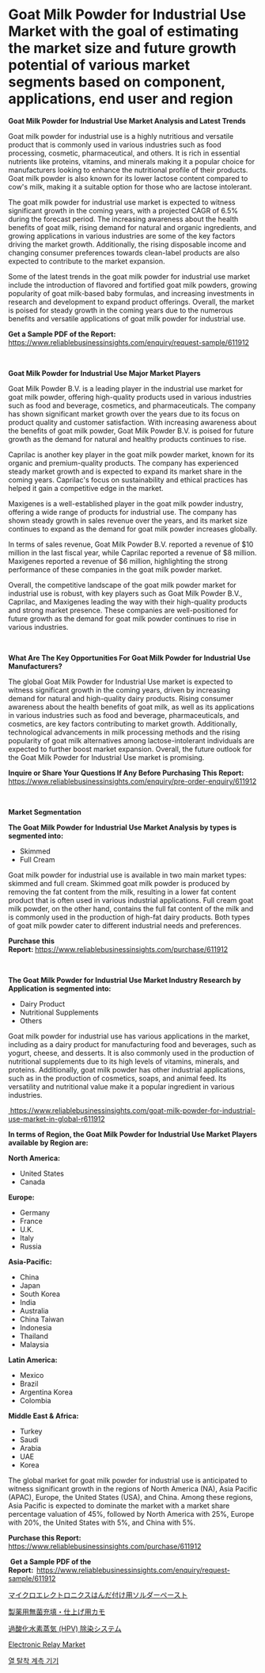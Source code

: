 <p><h1>Goat Milk Powder for Industrial Use Market with the goal of estimating the market size and future growth potential of various market segments based on component, applications, end user and region</h1></p><p><strong>Goat Milk Powder for Industrial Use Market Analysis and Latest Trends</strong></p>
<p><p>Goat milk powder for industrial use is a highly nutritious and versatile product that is commonly used in various industries such as food processing, cosmetic, pharmaceutical, and others. It is rich in essential nutrients like proteins, vitamins, and minerals making it a popular choice for manufacturers looking to enhance the nutritional profile of their products. Goat milk powder is also known for its lower lactose content compared to cow's milk, making it a suitable option for those who are lactose intolerant.</p><p>The goat milk powder for industrial use market is expected to witness significant growth in the coming years, with a projected CAGR of 6.5% during the forecast period. The increasing awareness about the health benefits of goat milk, rising demand for natural and organic ingredients, and growing applications in various industries are some of the key factors driving the market growth. Additionally, the rising disposable income and changing consumer preferences towards clean-label products are also expected to contribute to the market expansion.</p><p>Some of the latest trends in the goat milk powder for industrial use market include the introduction of flavored and fortified goat milk powders, growing popularity of goat milk-based baby formulas, and increasing investments in research and development to expand product offerings. Overall, the market is poised for steady growth in the coming years due to the numerous benefits and versatile applications of goat milk powder for industrial use.</p></p>
<p><strong>Get a Sample PDF of the Report:&nbsp;</strong> <a href="https://www.reliablebusinessinsights.com/enquiry/request-sample/611912">https://www.reliablebusinessinsights.com/enquiry/request-sample/611912</a></p>
<p>&nbsp;</p>
<p><strong>Goat Milk Powder for Industrial Use Major Market Players</strong></p>
<p><p>Goat Milk Powder B.V. is a leading player in the industrial use market for goat milk powder, offering high-quality products used in various industries such as food and beverage, cosmetics, and pharmaceuticals. The company has shown significant market growth over the years due to its focus on product quality and customer satisfaction. With increasing awareness about the benefits of goat milk powder, Goat Milk Powder B.V. is poised for future growth as the demand for natural and healthy products continues to rise.</p><p>Caprilac is another key player in the goat milk powder market, known for its organic and premium-quality products. The company has experienced steady market growth and is expected to expand its market share in the coming years. Caprilac's focus on sustainability and ethical practices has helped it gain a competitive edge in the market.</p><p>Maxigenes is a well-established player in the goat milk powder industry, offering a wide range of products for industrial use. The company has shown steady growth in sales revenue over the years, and its market size continues to expand as the demand for goat milk powder increases globally.</p><p>In terms of sales revenue, Goat Milk Powder B.V. reported a revenue of $10 million in the last fiscal year, while Caprilac reported a revenue of $8 million. Maxigenes reported a revenue of $6 million, highlighting the strong performance of these companies in the goat milk powder market.</p><p>Overall, the competitive landscape of the goat milk powder market for industrial use is robust, with key players such as Goat Milk Powder B.V., Caprilac, and Maxigenes leading the way with their high-quality products and strong market presence. These companies are well-positioned for future growth as the demand for goat milk powder continues to rise in various industries.</p></p>
<p>&nbsp;</p>
<p><strong>What Are The Key Opportunities For Goat Milk Powder for Industrial Use Manufacturers?</strong></p>
<p><p>The global Goat Milk Powder for Industrial Use market is expected to witness significant growth in the coming years, driven by increasing demand for natural and high-quality dairy products. Rising consumer awareness about the health benefits of goat milk, as well as its applications in various industries such as food and beverage, pharmaceuticals, and cosmetics, are key factors contributing to market growth. Additionally, technological advancements in milk processing methods and the rising popularity of goat milk alternatives among lactose-intolerant individuals are expected to further boost market expansion. Overall, the future outlook for the Goat Milk Powder for Industrial Use market is promising.</p></p>
<p><strong>Inquire or Share Your Questions If Any Before Purchasing This Report:</strong> <a href="https://www.reliablebusinessinsights.com/enquiry/pre-order-enquiry/611912">https://www.reliablebusinessinsights.com/enquiry/pre-order-enquiry/611912</a></p>
<p>&nbsp;</p>
<p><strong>Market Segmentation</strong></p>
<p><strong>The Goat Milk Powder for Industrial Use Market Analysis by types is segmented into:</strong></p>
<p><ul><li>Skimmed</li><li>Full Cream</li></ul></p>
<p><p>Goat milk powder for industrial use is available in two main market types: skimmed and full cream. Skimmed goat milk powder is produced by removing the fat content from the milk, resulting in a lower fat content product that is often used in various industrial applications. Full cream goat milk powder, on the other hand, contains the full fat content of the milk and is commonly used in the production of high-fat dairy products. Both types of goat milk powder cater to different industrial needs and preferences.</p></p>
<p><strong>Purchase this Report:&nbsp;</strong><a href="https://www.reliablebusinessinsights.com/purchase/611912">https://www.reliablebusinessinsights.com/purchase/611912</a></p>
<p>&nbsp;</p>
<p><strong>The Goat Milk Powder for Industrial Use Market Industry Research by Application is segmented into:</strong></p>
<p><ul><li>Dairy Product</li><li>Nutritional Supplements</li><li>Others</li></ul></p>
<p><p>Goat milk powder for industrial use has various applications in the market, including as a dairy product for manufacturing food and beverages, such as yogurt, cheese, and desserts. It is also commonly used in the production of nutritional supplements due to its high levels of vitamins, minerals, and proteins. Additionally, goat milk powder has other industrial applications, such as in the production of cosmetics, soaps, and animal feed. Its versatility and nutritional value make it a popular ingredient in various industries.</p></p>
<p><a href="https://www.reliablebusinessinsights.com/goat-milk-powder-for-industrial-use-market-in-global-r611912">&nbsp;https://www.reliablebusinessinsights.com/goat-milk-powder-for-industrial-use-market-in-global-r611912</a></p>
<p><strong>In terms of Region, the Goat Milk Powder for Industrial Use Market Players available by Region are:</strong></p>
<p>
    <p> <strong> North America: </strong>
        <ul>
            <li>United States</li>
            <li>Canada</li>
        </ul>
        </p> 
    <p> <strong> Europe: </strong>
        <ul>
            <li>Germany</li>
            <li>France</li>
            <li>U.K.</li>
            <li>Italy</li>
            <li>Russia</li>
        </ul>
        </p> 
    <p> <strong> Asia-Pacific: </strong>
        <ul>
            <li>China</li>
            <li>Japan</li>
            <li>South Korea</li>
            <li>India</li>
            <li>Australia</li>
            <li>China Taiwan</li>
            <li>Indonesia</li>
            <li>Thailand</li>
            <li>Malaysia</li>
        </ul>
        </p> 
    <p> <strong> Latin America: </strong>
        <ul>
            <li>Mexico</li>
            <li>Brazil</li>
            <li>Argentina Korea</li>
            <li>Colombia</li>
        </ul>
        </p> 
    <p> <strong> Middle East & Africa: </strong>
        <ul>
            <li>Turkey</li>
            <li>Saudi</li>
            <li>Arabia</li>
            <li>UAE</li>
            <li>Korea</li>
        </ul>
    </p>
    </p>
<p><p>The global market for goat milk powder for industrial use is anticipated to witness significant growth in the regions of North America (NA), Asia Pacific (APAC), Europe, the United States (USA), and China. Among these regions, Asia Pacific is expected to dominate the market with a market share percentage valuation of 45%, followed by North America with 25%, Europe with 20%, the United States with 5%, and China with 5%.</p></p>
<p><strong>Purchase this Report: </strong><a href="https://www.reliablebusinessinsights.com/purchase/611912">https://www.reliablebusinessinsights.com/purchase/611912</a></p>
<p>&nbsp;<strong>Get a Sample PDF of the Report:&nbsp;&nbsp;</strong><a href="https://www.reliablebusinessinsights.com/enquiry/request-sample/611912">https://www.reliablebusinessinsights.com/enquiry/request-sample/611912</a></p>
<p><strong></strong></p>
<p><p><a href="https://medium.com/@kaiyohnson76845/%E3%83%9E%E3%82%A4%E3%82%AF%E3%83%AD%E3%82%A8%E3%83%AC%E3%82%AF%E3%83%88%E3%83%AD%E3%83%8B%E3%82%AF%E3%82%B9%E3%81%AE%E3%81%AF%E3%82%93%E3%81%A0%E3%81%A5%E3%81%91%E3%81%AF%E3%82%93%E3%81%A0%E3%83%9A%E3%83%BC%E3%82%B9%E3%83%88%E5%B8%82%E5%A0%B4%E3%81%AE%E8%A6%8F%E6%A8%A1-cagr-%E3%83%88%E3%83%AC%E3%83%B3%E3%83%892024-2030-a16b2ca31a2c">マイクロエレクトロニクスはんだ付け用ソルダーペースト</a></p><p><a href="https://github.com/RudySimonis2023/Market-Research-Report-List-1/blob/main/386608697740.md">製薬用無菌充填・仕上げ用カモ</a></p><p><a href="https://github.com/mm14022023/Market-Research-Report-List-1/blob/main/994337197739.md">過酸化水素蒸気 (HPV) 除染システム</a></p><p><a href="https://issuu.com/reportprime-2/docs/electronic-relay-market-size-2030.pptx">Electronic Relay Market</a></p><p><a href="https://github.com/rustymarie2024/Market-Research-Report-List-1/blob/main/415276389284.md">열 탈착 계측 기기</a></p></p>